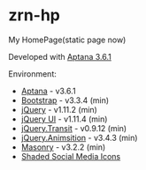 # zrn-hp
My HomePage(static page now)

Developed with [Aptana 3.6.1](http://www.aptana.com/products/studio3/download.html)

Environment:
* [Aptana](http://www.aptana.com/products/studio3/download.html) - v3.6.1
* [Bootstrap](http://getbootstrap.com/) - v3.3.4 (min)
* [jQuery](https://jquery.com/) - v1.11.2 (min)
* [jQuery UI](https://jqueryui.com/) - v1.11.4 (min)
* [jQuery.Transit](http://ricostacruz.com/jquery.transit/) - v0.9.12 (min)
* [jQuery.Animsition](http://git.blivesta.com/animsition/) - v3.4.3 (min)
* [Masonry](http://masonry.desandro.com/) - v3.2.2 (min)
* [Shaded Social Media Icons](http://www.designbolts.com/2013/09/08/40-free-shaded-social-media-icons/) 
